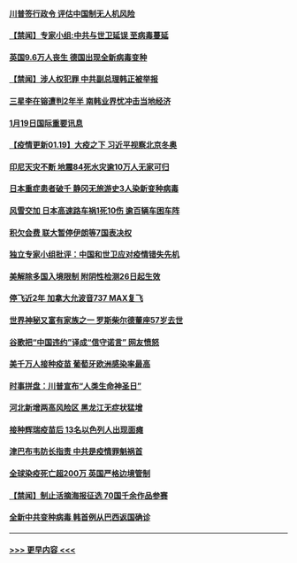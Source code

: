 #### [川普签行政令 评估中国制无人机风险](../pages/prog202/a103035597.md?t=01200651) 
#### [【禁闻】专家小组:中共与世卫延误 至病毒蔓延](../pages/prog202/a103035562.md?t=01200651) 
#### [英国9.6万人丧生 德国出现全新病毒变种](../pages/prog202/a103035548.md?t=01200651) 
#### [【禁闻】涉人权犯罪 中共副总理韩正被举报](../pages/prog202/a103035489.md?t=01200651) 
#### [三星李在镕遭判2年半 南韩业界忧冲击当地经济](../pages/prog202/a103035481.md?t=01200651) 
#### [1月19日国际重要讯息](../pages/prog202/a103035312.md?t=01200651) 
#### [【疫情更新01.19】大疫之下 习近平视察北京冬奥](../pages/prog202/a103034335.md?t=01200651) 
#### [印尼天灾不断 地震84死水灾逾10万人无家可归](../pages/prog202/a103035267.md?t=01200651) 
#### [日本重症患者破千 静冈无旅游史3人染新变种病毒](../pages/prog202/a103035259.md?t=01200651) 
#### [风雪交加 日本高速路车祸1死10伤 逾百辆车困车阵](../pages/prog202/a103035250.md?t=01200651) 
#### [积欠会费 联大暂停伊朗等7国表决权](../pages/prog202/a103035141.md?t=01200651) 
#### [独立专家小组批评：中国和世卫应对疫情错失先机](../pages/prog202/a103035131.md?t=01200651) 
#### [美解除多国入境限制 附阴性检测26日起生效](../pages/prog202/a103035114.md?t=01200651) 
#### [停飞近2年 加拿大允波音737 MAX复飞](../pages/prog202/a103035089.md?t=01200651) 
#### [世界神秘又富有家族之一 罗斯柴尔德董座57岁去世](../pages/prog202/a103034920.md?t=01200651) 
#### [谷歌把“中国违约”译成“信守诺言” 网友愤怒](../pages/prog202/a103034962.md?t=01200651) 
#### [美千万人接种疫苗 葡萄牙欧洲感染率最高](../pages/prog202/a103034976.md?t=01200651) 
#### [时事拼盘：川普宣布“人类生命神圣日”](../pages/prog202/a103034943.md?t=01200651) 
#### [河北新增两高风险区 黑龙江无症状猛增](../pages/prog202/a103034807.md?t=01200651) 
#### [接种辉瑞疫苗后 13名以色列人出现面瘫](../pages/prog202/a103034889.md?t=01200651) 
#### [津巴布韦防长指责 中共是疫情罪魁祸首](../pages/prog202/a103034852.md?t=01200651) 
#### [全球染疫死亡超200万 英国严格边境管制](../pages/prog202/a103034781.md?t=01200651) 
#### [【禁闻】制止活摘海报征选 70国千余作品参赛](../pages/prog202/a103034743.md?t=01200651) 
#### [全新中共变种病毒 韩首例从巴西返国确诊](../pages/prog202/a103034588.md?t=01200651) 

----
#### [ >>> 更早内容 <<< ](../indexes/prog202-earlier.md)
